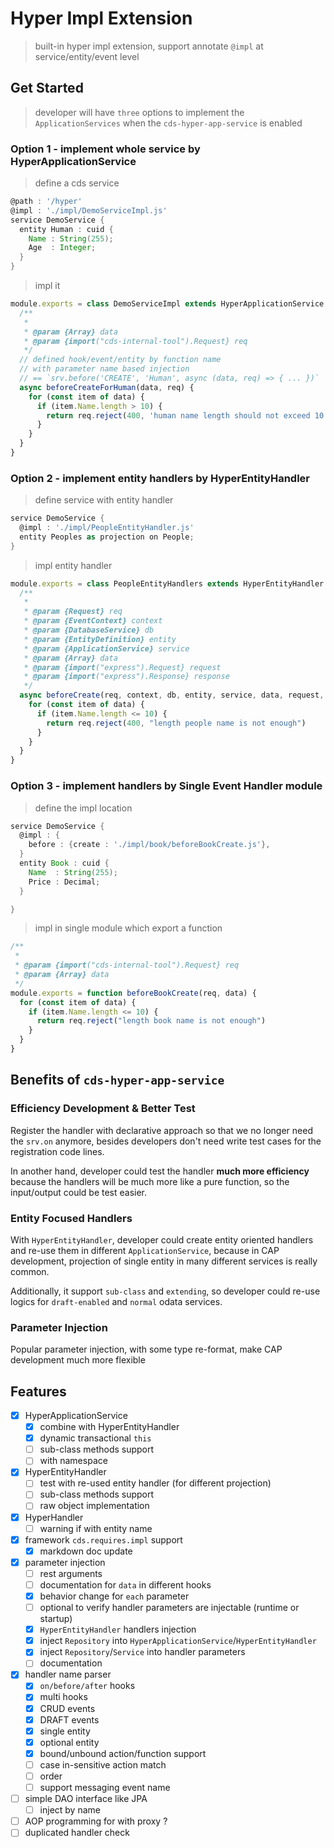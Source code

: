 # Hyper Impl Extension

> built-in hyper impl extension, support annotate `@impl` at service/entity/event level

## Get Started

> developer will have `three` options to implement the `ApplicationServices` when the `cds-hyper-app-service` is enabled

### Option 1 - implement whole service by HyperApplicationService

> define a cds service

```groovy
@path : '/hyper'
@impl : './impl/DemoServiceImpl.js'
service DemoService {
  entity Human : cuid {
    Name : String(255);
    Age  : Integer;
  }
}
```

> impl it

```js
module.exports = class DemoServiceImpl extends HyperApplicationService {
  /**
   * 
   * @param {Array} data 
   * @param {import("cds-internal-tool").Request} req
   */
  // defined hook/event/entity by function name
  // with parameter name based injection
  // == `srv.before('CREATE', 'Human', async (data, req) => { ... })`
  async beforeCreateForHuman(data, req) {
    for (const item of data) {
      if (item.Name.length > 10) {
        return req.reject(400, 'human name length should not exceed 10 chars')
      }
    }
  }
}
```

### Option 2 - implement entity handlers by HyperEntityHandler

> define service with entity handler

```groovy
service DemoService {
  @impl : './impl/PeopleEntityHandler.js'
  entity Peoples as projection on People;
}
```

> impl entity handler

```js
module.exports = class PeopleEntityHandlers extends HyperEntityHandler {
  /**
   * 
   * @param {Request} req 
   * @param {EventContext} context 
   * @param {DatabaseService} db 
   * @param {EntityDefinition} entity
   * @param {ApplicationService} service
   * @param {Array} data
   * @param {import("express").Request} request
   * @param {import("express").Response} response
   */
  async beforeCreate(req, context, db, entity, service, data, request, response) {
    for (const item of data) {
      if (item.Name.length <= 10) {
        return req.reject(400, "length people name is not enough")
      }
    }
  }
}
```

### Option 3 - implement handlers by Single Event Handler module

> define the impl location

```groovy
service DemoService {
  @impl : {
    before : {create : './impl/book/beforeBookCreate.js'},
  }
  entity Book : cuid {
    Name  : String(255);
    Price : Decimal;
  }

}
```

> impl in single module which export a function

```js
/**
 * 
 * @param {import("cds-internal-tool").Request} req 
 * @param {Array} data
 */
module.exports = function beforeBookCreate(req, data) {
  for (const item of data) {
    if (item.Name.length <= 10) {
      return req.reject("length book name is not enough")
    }
  }
}
```

## Benefits of `cds-hyper-app-service`

### Efficiency Development & Better Test

Register the handler with declarative approach so that we no longer need the `srv.on` anymore, besides developers don't need write test cases for the registration code lines.

In another hand, developer could test the handler **much more efficiency** because the handlers will be much more like a pure function, so the input/output could be test easier.

### Entity Focused Handlers

With `HyperEntityHandler`, developer could create entity oriented handlers and re-use them in different `ApplicationService`, because in CAP development, projection of single entity in many different services is really common.

Additionally, it support `sub-class` and `extending`, so developer could re-use logics for `draft-enabled` and `normal` odata services.

### Parameter Injection

Popular parameter injection, with some type re-format, make CAP development much more flexible

## Features

- [x] HyperApplicationService
  - [x] combine with HyperEntityHandler
  - [x] dynamic transactional `this`
  - [ ] sub-class methods support
  - [ ] with namespace
- [x] HyperEntityHandler
  - [ ] test with re-used entity handler (for different projection)
  - [ ] sub-class methods support
  - [ ] raw object implementation
- [x] HyperHandler
  - [ ] warning if with entity name
- [x] framework `cds.requires.impl` support
  - [x] markdown doc update
- [x] parameter injection
  - [ ] rest arguments
  - [ ] documentation for `data` in different hooks
  - [x] behavior change for `each` parameter
  - [ ] optional to verify handler parameters are injectable (runtime or startup)
  - [x] `HyperEntityHandler` handlers injection
  - [x] inject `Repository` into `HyperApplicationService`/`HyperEntityHandler`
  - [x] inject `Repository`/`Service` into handler parameters
  - [ ] documentation
- [x] handler name parser
  - [x] `on/before/after` hooks
  - [x] multi hooks
  - [x] CRUD events
  - [x] DRAFT events
  - [x] single entity
  - [x] optional entity
  - [x] bound/unbound action/function support
  - [ ] case in-sensitive action match
  - [ ] order
  - [ ] support messaging event name
- [ ] simple DAO interface like JPA
  - [ ] inject by name
- [ ] AOP programming for with proxy ?
- [ ] duplicated handler check
